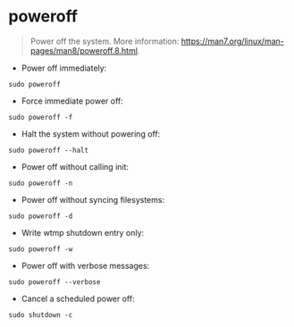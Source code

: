 # poweroff

> Power off the system.
> More information: <https://man7.org/linux/man-pages/man8/poweroff.8.html>.

- Power off immediately:

`sudo poweroff`

- Force immediate power off:

`sudo poweroff -f`

- Halt the system without powering off:

`sudo poweroff --halt`

- Power off without calling init:

`sudo poweroff -n`

- Power off without syncing filesystems:

`sudo poweroff -d`

- Write wtmp shutdown entry only:

`sudo poweroff -w`

- Power off with verbose messages:

`sudo poweroff --verbose`

- Cancel a scheduled power off:

`sudo shutdown -c`